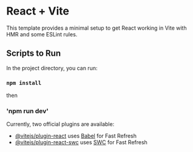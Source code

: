 # React + Vite

This template provides a minimal setup to get React working in Vite with HMR and some ESLint rules.

## Scripts to Run
In the project directory, you can run:

### `npm install`
then
### 'npm run dev'

Currently, two official plugins are available:

- [@vitejs/plugin-react](https://github.com/vitejs/vite-plugin-react/blob/main/packages/plugin-react/README.md) uses [Babel](https://babeljs.io/) for Fast Refresh
- [@vitejs/plugin-react-swc](https://github.com/vitejs/vite-plugin-react-swc) uses [SWC](https://swc.rs/) for Fast Refresh
